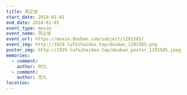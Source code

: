 ```yaml
---
title: 风之谷
start_date: 2018-01-01
end_date: 2018-01-01
event_type: movie
event_name: 风之谷
event_url: https://movie.douban.com/subject/1291585/
event_img: http://1929.lufeihaidao.top/douban_1291585.png
poster_img: http://1929.lufeihaidao.top/douban_poster_1291585.jpeg
memories:
  - comment: 
    author: 时九
  - comment: 
    author: 念九
location: 
---
```


